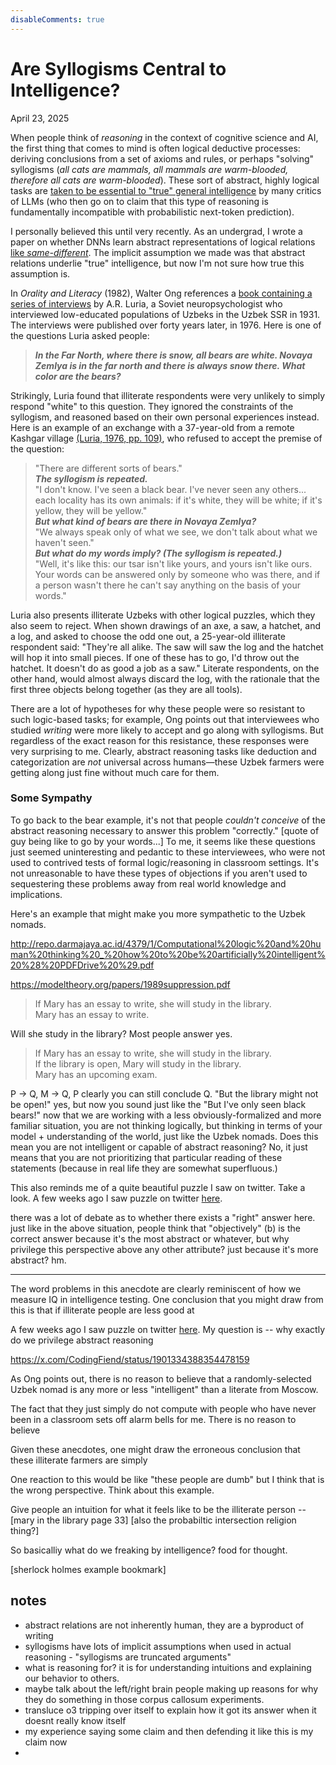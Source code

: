 ```yaml
---
disableComments: true
---
```


# Are Syllogisms Central to Intelligence?
April 23, 2025 

<!-- I'm worried that our understanding of reasoning as highly-educated, literate experts in code, mathematics, and logic is not representative of "natural" human reasoning.  -->

When people think of *reasoning* in the context of cognitive science and AI, the first thing that comes to mind is often logical deductive processes: deriving conclusions from a set of axioms and rules, or perhaps "solving" syllogisms (*all cats are mammals, all mammals are warm-blooded, therefore all cats are warm-blooded*). These sort of abstract, highly logical tasks are [taken to be essential to "true" general intelligence](https://garymarcus.substack.com/p/llms-dont-do-formal-reasoning-and) by many critics of LLMs (who then go on to claim that this type of reasoning is fundamentally incompatible with probabilistic next-token prediction). 

I personally believed this until very recently. As an undergrad, I wrote a paper on whether DNNs learn abstract representations of logical relations [like *same-different*](https://arxiv.org/abs/2310.09612). The implicit assumption we made was that abstract relations underlie "true" intelligence, but now I'm not sure how true this assumption is. 

In *Orality and Literacy* (1982), Walter Ong references a [book containing a series of interviews](https://dl1.cuni.cz/pluginfile.php/738180/mod_resource/content/0/Luria%20-%20Cognitive-development-its-cultural-and-social-foundations.pdf) by A.R. Luria, a Soviet neuropsychologist who interviewed low-educated populations of Uzbeks in the Uzbek SSR in 1931. The interviews were published over forty years later, in 1976. Here is one of the questions Luria asked people:

> ***In the Far North, where there is snow, all bears are white. Novaya Zemlya is in the far north and there is always snow there. What color are the bears?***

Strikingly, Luria found that illiterate respondents were very unlikely to simply respond "white" to this question. They ignored the constraints of the syllogism, and reasoned based on their own personal experiences instead. Here is an example of an exchange with a 37-year-old from a remote Kashgar village [(Luria, 1976, pp. 109)](https://dl1.cuni.cz/pluginfile.php/738180/mod_resource/content/0/Luria%20-%20Cognitive-development-its-cultural-and-social-foundations.pdf), who refused to accept the premise of the question:

> "There are different sorts of bears." <br>
> ***The syllogism is repeated.*** <br>
> "I don't know. I've seen a black bear. I've never seen any others... each locality has its own animals: if it's white, they will be white; if it's yellow, they will be yellow." <br>
> ***But what kind of bears are there in Novaya Zemlya?***<br>
> "We always speak only of what we see, we don't talk about what we haven't seen."<br>
> ***But what do my words imply? (The syllogism is repeated.)***<br>
> "Well, it's like this: our tsar isn't like yours, and yours isn't like ours. Your words can be answered only by someone who was there, and if a person wasn't there he can't say anything on the basis of your words." <br>


Luria also presents illiterate Uzbeks with other logical puzzles, which they also seem to reject. When shown drawings of an axe, a saw, a hatchet, and a log, and asked to choose the odd one out, a 25-year-old illiterate respondent said: "They're all alike. The saw will saw the log and the hatchet will hop it into small pieces. If one of these has to go, I'd throw out the hatchet. It doesn't do as good a job as a saw." Literate respondents, on the other hand, would almost always discard the log, with the rationale that the first three objects belong together (as they are all tools). 

There are a lot of hypotheses for why these people were so resistant to such logic-based tasks; for example, Ong points out that interviewees who studied *writing* were more likely to accept and go along with syllogisms. But regardless of the exact reason for this resistance, these responses were very surprising to me. Clearly, abstract reasoning tasks like deduction and categorization are *not* universal across humans—these Uzbek farmers were getting along just fine without much care for them. 

### Some Sympathy 

To go back to the bear example, it's not that people *couldn't conceive* of the abstract reasoning necessary to answer this problem "correctly." [quote of guy being like to go by your words...] To me, it seems like these questions just seemed uninteresting and pedantic to these interviewees, who were not used to contrived tests of formal logic/reasoning in classroom settings. It's not unreasonable to have these types of objections if you aren't used to sequestering these problems away from real world knowledge and implications. 

Here's an example that might make you more sympathetic to the Uzbek nomads. 

http://repo.darmajaya.ac.id/4379/1/Computational%20logic%20and%20human%20thinking%20_%20how%20to%20be%20artificially%20intelligent%20%28%20PDFDrive%20%29.pdf

https://modeltheory.org/papers/1989suppression.pdf

> If Mary has an essay to write, she will study in the library.<br>Mary has an essay to write. 

Will she study in the library? Most people answer yes. 


> If Mary has an essay to write, she will study in the library.
<br> If the library is open, Mary will study in the library. <br> Mary has an upcoming exam.

P -> Q, M -> Q, P
clearly you can still conclude Q. "But the library might not be open!" yes, but now you sound just like the "But I've only seen black bears!" now that we are working with a less obviously-formalized and more familiar situation, you are not thinking logically, but thinking in terms of your model + understanding of the world, just like the Uzbek nomads. Does this mean  you are not intelligent or capable of abstract reasoning? No, it just means that you are not prioritizing that particular reading of these statements (because in real life they are somewhat superfluous.)

This also reminds me of a quite beautiful puzzle I saw on twitter.  Take a look.
 A few weeks ago I saw  puzzle on twitter [here](https://x.com/moebio/status/1901295095262982261). 

there was a lot of debate as to whether there exists a "right" answer here. just like in the above situation, people think that "objectively" (b) is the correct answer because it's the most abstract or whatever, but why privilege this perspective above any other attribute? just because it's more abstract? hm. 


---

The word problems in this anecdote are clearly reminiscent of how we measure IQ in intelligence testing. One conclusion that you might draw from this is that if illiterate people are less good at 


 A few weeks ago I saw  puzzle on twitter [here](https://x.com/moebio/status/1901295095262982261). My question is -- why exactly do we privilege abstract reasoning 

https://x.com/CodingFiend/status/1901334388354478159  

As Ong points out, there is no reason to believe that a randomly-selected Uzbek nomad is any more or less "intelligent" than a literate from Moscow. 

 The fact that they just simply do not compute with people who have never been in a classroom sets off alarm bells for me. There is no reason to believe 


Given these anecdotes, one might draw the erroneous conclusion that these illiterate farmers are simply 

<!-- Ong uses the results of these interviews as evidence for his hypothesis that literacy, being trained to read and write, fundamentally changes the psychology of individuals and cultures. Regardless of whether this is true (I think you should read his original work if you are interested), I was wondering what exactly this means for evaluating the reasoning capabilities of LLMs.  -->


One reaction to this would be like "these people are dumb" but I think that is the wrong perspective. Think about this example. 

Give people an intuition for what it feels like to be the illiterate person -- [mary in the library page 33]
[also the probabiltic intersection religion thing?]   

So basicalliy what do we freaking by intelligence? food for thought. 

[sherlock holmes example bookmark]


## notes 

- abstract relations are not inherently human, they are a byproduct of writing 
- syllogisms have lots of implicit assumptions when used in actual reasoning - "syllogisms are truncated arguments" 
- what is reasoning for? it is for understanding intuitions and explaining our behavior to others. 
- maybe talk about the left/right brain people making up reasons for why they do something in those corpus callosum experiments. 
- transluce o3 tripping over itself to explain how it got its answer when it doesnt really know itself 
- my experience saying some claim and then defending it like this is my claim now 
- 


